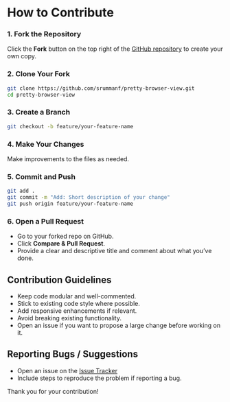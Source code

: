 # How to Contribute

### 1. Fork the Repository

Click the **Fork** button on the top right of the [GitHub repository](https://github.com/srummanf/Interactive-Candle-Blow-Birthday-Cake) to create your own copy.

### 2. Clone Your Fork

```bash
git clone https://github.com/srummanf/pretty-browser-view.git
cd pretty-browser-view
```

### 3. Create a Branch

```bash
git checkout -b feature/your-feature-name
```

### 4. Make Your Changes

Make improvements to the files as needed.

### 5. Commit and Push

```bash
git add .
git commit -m "Add: Short description of your change"
git push origin feature/your-feature-name
```

### 6. Open a Pull Request

- Go to your forked repo on GitHub.
- Click **Compare & Pull Request**.
- Provide a clear and descriptive title and comment about what you’ve done.

## Contribution Guidelines

- Keep code modular and well-commented.
- Stick to existing code style where possible.
- Add responsive enhancements if relevant.
- Avoid breaking existing functionality.
- Open an issue if you want to propose a large change before working on it.

## Reporting Bugs / Suggestions

- Open an issue on the [Issue Tracker](https://github.com/srummanf/Interactive-Candle-Blow-Birthday-Cake/issues)
- Include steps to reproduce the problem if reporting a bug.

Thank you for your contribution!
